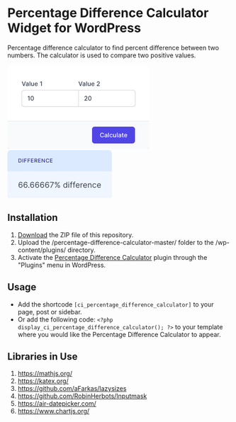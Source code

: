 # Percentage Difference Calculator Widget for WordPress

Percentage difference calculator to find percent difference between two numbers. The calculator is used to compare two positive values.

![Percentage Difference Calculator Input Form](/assets/images/screenshot-1.png "Percentage Difference Calculator Input Form")
![Percentage Difference Calculator Calculation Results](/assets/images/screenshot-2.png "Percentage Difference Calculator Calculation Results")

## Installation

1. [Download](https://github.com/pub-calculator-io/percentage-difference-calculator/archive/refs/heads/master.zip) the ZIP file of this repository.
2. Upload the /percentage-difference-calculator-master/ folder to the /wp-content/plugins/ directory.
3. Activate the [Percentage Difference Calculator](https://www.calculator.io/percentage-difference-calculator/ "Percentage Difference Calculator Homepage") plugin through the "Plugins" menu in WordPress.

## Usage
* Add the shortcode `[ci_percentage_difference_calculator]` to your page, post or sidebar.
* Or add the following code: `<?php display_ci_percentage_difference_calculator(); ?>` to your template where you would like the Percentage Difference Calculator to appear.

## Libraries in Use
1. https://mathjs.org/
2. https://katex.org/
3. https://github.com/aFarkas/lazysizes
4. https://github.com/RobinHerbots/Inputmask
5. https://air-datepicker.com/
6. https://www.chartjs.org/
